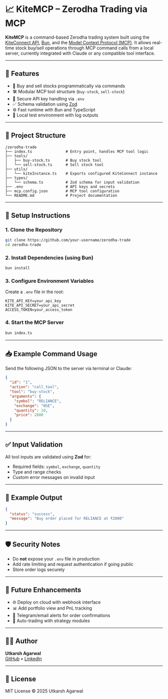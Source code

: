 # 📈 KiteMCP – Zerodha Trading via MCP

**KiteMCP** is a command-based Zerodha trading system built using the [KiteConnect API](https://github.com/zerodha/kiteconnectjs), [Bun](https://bun.sh), and the [Model Context Protocol (MCP)](https://modelcontextprotocol.dev). It allows real-time stock buy/sell operations through MCP command calls from a local server, currently integrated with Claude or any compatible tool interface.

---

## 🚀 Features

- 🔄 Buy and sell stocks programmatically via commands
- 🛠 Modular MCP tool structure (`buy-stock`, `sell-stock`)
- 🔐 Secure API key handling via `.env`
- ✅ Schema validation using [Zod](https://zod.dev)
- ⚙️ Fast runtime with Bun and TypeScript
- 🧪 Local test environment with log outputs

---

## 📁 Project Structure

```
/zerodha-trade
├── index.ts               # Entry point, handles MCP tool logic
├── tools/
│   ├── buy-stock.ts       # Buy stock tool
│   └── sell-stock.ts      # Sell stock tool
├── utils/
│   └── kiteInstance.ts    # Exports configured KiteConnect instance
├── types/
│   └── schema.ts          # Zod schema for input validation
├── .env                   # API keys and secrets
├── mcp.config.json        # MCP tool configuration
└── README.md              # Project documentation
```

---

## 🔧 Setup Instructions

### 1. Clone the Repository

```bash
git clone https://github.com/your-username/zerodha-trade
cd zerodha-trade
```

### 2. Install Dependencies (using Bun)

```bash
bun install
```

### 3. Configure Environment Variables

Create a `.env` file in the root:

```env
KITE_API_KEY=your_api_key
KITE_API_SECRET=your_api_secret
ACCESS_TOKEN=your_access_token
```

### 4. Start the MCP Server

```bash
bun index.ts
```

---

## 📥 Example Command Usage

Send the following JSON to the server via terminal or Claude:

```json
{
  "id": "1",
  "action": "call_tool",
  "tool": "buy-stock",
  "arguments": {
    "symbol": "RELIANCE",
    "exchange": "NSE",
    "quantity": 10,
    "price": 2800
  }
}
```

---

## ✅ Input Validation

All tool inputs are validated using **Zod** for:

- Required fields: `symbol`, `exchange`, `quantity`
- Type and range checks
- Custom error messages on invalid input

---

## 🧪 Example Output

```json
{
  "status": "success",
  "message": "Buy order placed for RELIANCE at ₹2800"
}
```

---

## 🛡️ Security Notes

- Do **not** expose your `.env` file in production
- Add rate limiting and request authentication if going public
- Store order logs securely

---

## 📌 Future Enhancements

- 🌐 Deploy on cloud with webhook interface
- 📊 Add portfolio view and PnL tracking
- 🔔 Telegram/email alerts for order confirmations
- 🧠 Auto-trading with strategy modules

---

## 👨‍💻 Author

**Utkarsh Agarwal**  
[GitHub](https://github.com/utkarshagar2121) • [LinkedIn](https://linkedin.com/in/utkarsh-agarwal-1b359922b)

---

## 📜 License

MIT License © 2025 Utkarsh Agarwal
